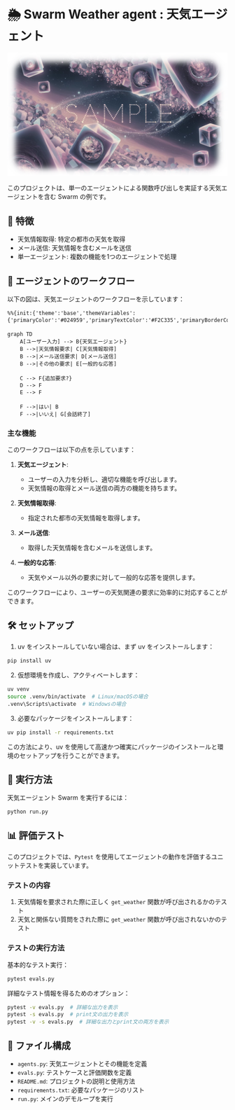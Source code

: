 # 🌦️ Swarm Weather agent : 天気エージェント

![](https://raw.githubusercontent.com/Sunwood-ai-labs/swarm-sample-box/refs/heads/main/docs/Sample01.png)

このプロジェクトは、単一のエージェントによる関数呼び出しを実証する天気エージェントを含む Swarm の例です。

## 🌟 特徴

- 天気情報取得: 特定の都市の天気を取得
- メール送信: 天気情報を含むメールを送信
- 単一エージェント: 複数の機能を1つのエージェントで処理

## 🔄 エージェントのワークフロー

以下の図は、天気エージェントのワークフローを示しています：

```mermaid
%%{init:{'theme':'base','themeVariables':{'primaryColor':'#024959','primaryTextColor':'#F2C335','primaryBorderColor':'#F2AE30','lineColor':'#A1A2A6','secondaryColor':'#593E25','tertiaryColor':'#F2C335','noteTextColor':'#024959','noteBkgColor':'#F2C335','textColor':'#024959','fontSize':'18px'}}}%%

graph TD
    A[ユーザー入力] --> B{天気エージェント}
    B -->|天気情報要求| C[天気情報取得]
    B -->|メール送信要求| D[メール送信]
    B -->|その他の要求| E[一般的な応答]
    
    C --> F{追加要求?}
    D --> F
    E --> F
    
    F -->|はい| B
    F -->|いいえ| G[会話終了]
```

### 主な機能

このワークフローは以下の点を示しています：

1. **天気エージェント**:
   - ユーザーの入力を分析し、適切な機能を呼び出します。
   - 天気情報の取得とメール送信の両方の機能を持ちます。

2. **天気情報取得**:
   - 指定された都市の天気情報を取得します。

3. **メール送信**:
   - 取得した天気情報を含むメールを送信します。

4. **一般的な応答**:
   - 天気やメール以外の要求に対して一般的な応答を提供します。

このワークフローにより、ユーザーの天気関連の要求に効率的に対応することができます。


## 🛠️ セットアップ

1. uv をインストールしていない場合は、まず uv をインストールします：

```bash
pip install uv
```

2. 仮想環境を作成し、アクティベートします：

```bash
uv venv
source .venv/bin/activate  # Linux/macOSの場合
.venv\Scripts\activate  # Windowsの場合
```

3. 必要なパッケージをインストールします：

```bash
uv pip install -r requirements.txt
```

この方法により、uv を使用して高速かつ確実にパッケージのインストールと環境のセットアップを行うことができます。

## 🚀 実行方法

天気エージェント Swarm を実行するには：

```bash
python run.py
```

## 📊 評価テスト

このプロジェクトでは、`Pytest` を使用してエージェントの動作を評価するユニットテストを実装しています。

### テストの内容

1. 天気情報を要求された際に正しく `get_weather` 関数が呼び出されるかのテスト
2. 天気と関係ない質問をされた際に `get_weather` 関数が呼び出されないかのテスト

### テストの実行方法

基本的なテスト実行：

```bash
pytest evals.py
```

詳細なテスト情報を得るためのオプション：

```bash
pytest -v evals.py  # 詳細な出力を表示
pytest -s evals.py  # print文の出力を表示
pytest -v -s evals.py  # 詳細な出力とprint文の両方を表示
```

## 📁 ファイル構成

- `agents.py`: 天気エージェントとその機能を定義
- `evals.py`: テストケースと評価関数を定義
- `README.md`: プロジェクトの説明と使用方法
- `requirements.txt`: 必要なパッケージのリスト
- `run.py`: メインのデモループを実行
